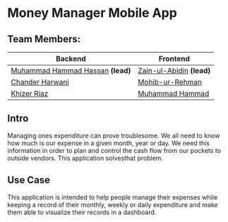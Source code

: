 # Money Manager Mobile App

## Team Members:
|Backend|Frontend  |
|--|--|
| [Muhammad Hammad Hassan](https://www.linkedin.com/in/muhammad-hammad-hassan-cs101/) **(lead)** | [Zain-ul-Abidin](https://www.linkedin.com/in/zain-ul-abidin-bb3804173/) **(lead)** |
|[Chander Harwani](https://www.linkedin.com/in/chander-harwani/)|[Mohib-ur-Rehman](https://www.linkedin.com/in/mohibrehman31/)|
|[Khizer Riaz](https://www.linkedin.com/in/khizer-riaz-284888235/)|[Muhammad Hammad](https://www.linkedin.com/in/muhammad-hammad-aba561198/)|

## Intro
Managing ones expenditure can prove troublesome. We all need to know how much is our expense in a given month, year or day. We need this information in order to plan and control the cash flow from our pockets to outside vendors. This application solvesthat problem.

## Use Case
This application is intended to help people manage their expenses while keeping a record of their monthly, weekly or daily expenditure and make them able to visualize their records in a dashboard.
